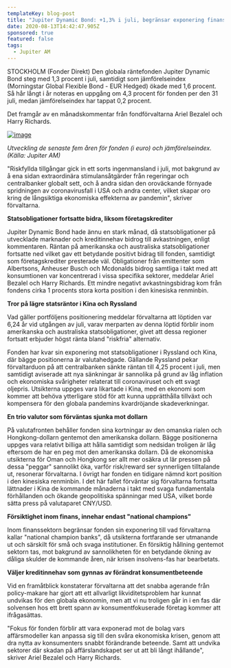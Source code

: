 ```yaml
---
templateKey: blog-post
title: "Jupiter Dynamic Bond: +1,3% i juli, begränsar exponering finans"
date: 2020-08-13T14:42:47.905Z
sponsored: true
featured: false
tags:
  - Jupiter AM
---
```

<!--StartFragment-->

STOCKHOLM (Fonder Direkt) Den globala räntefonden Jupiter Dynamic Bond steg med 1,3 procent i juli, samtidigt som jämförelseindex (Morningstar Global Flexible Bond - EUR Hedged) ökade med 1,6 procent. Så hår långt i år noteras en uppgång om 4,3 procent för fonden per den 31 juli, medan jämförelseindex har tappat 0,2 procent.

Det framgår av en månadskommentar från fondförvaltarna Ariel Bezalel och Harry Richards.

[![image](https://i.direkt.se/200813/587893001.png)](https://i.direkt.se/200813/587893001.png)

*Utveckling de senaste fem åren för fonden (i euro) och jämförelseindex. (Källa: Jupiter AM)*

"Riskfyllda tillgångar gick in ett sorts ingenmansland i juli, mot bakgrund av å ena sidan extraordinära stimulansåtgärder från regeringar och centralbanker globalt sett, och å andra sidan den oroväckande förnyade spridningen av coronavirusfall i USA och andra center, vilket skapar oro kring de långsiktiga ekonomiska effekterna av pandemin", skriver förvaltarna.

**Statsobligationer fortsatte bidra, liksom företagskrediter**

Jupiter Dynamic Bond hade ännu en stark månad, då statsobligationer på utvecklade marknader och kreditinnehav bidrog till avkastningen, enligt kommentaren. Räntan på amerikanska och australiska statsobligationer fortsatte ned vilket gav ett betydande positivt bidrag till fonden, samtidigt som företagskrediter presterade väl. Obligationer från emittenter som Albertsons, Anheuser Busch och Mcdonalds bidrog samtliga i takt med att konsumtionen var koncentrerad i vissa specifika sektorer, meddelar Ariel Bezalel och Harry Richards. Ett mindre negativt avkastningsbidrag kom från fondens cirka 1 procents stora korta position i den kinesiska renminbin.

**Tror på lägre statsräntor i Kina och Ryssland**

Vad gäller portföljens positionering meddelar förvaltarna att löptiden var 6,24 år vid utgången av juli, varav merparten av denna löptid förblir inom amerikanska och australiska statsobligationer, givet att dessa regioner fortsatt erbjuder högst ränta bland "riskfria" alternativ.

Fonden har kvar sin exponering mot statsobligationer i Ryssland och Kina, där bägge positionerna är valutahedgade. Gällande Ryssland pekar förvaltarduon på att centralbanken sänkte räntan till 4,25 procent i juli, men samtidigt aviserade att nya sänkningar är sannolika på grund av låg inflation och ekonomiska svårigheter relaterat till coronaviruset och ett svagt oljepris. Utsikterna uppges vara likartade i Kina, med en ekonomi som kommer att behöva ytterligare stöd för att kunna upprätthålla tillväxt och kompensera för den globala pandemins kvardröjande skadeverkningar.

**En trio valutor som förväntas sjunka mot dollarn**

På valutafronten behåller fonden sina kortningar av den omanska rialen och Hongkong-dollarn gentemot den amerikanska dollarn. Bägge positionerna uppges vara relativt billiga att hålla samtidigt som nedsidan troligen är låg eftersom de har en peg mot den amerikanska dollarn. Då de ekonomiska utsikterna för Oman och Hongkong ser allt mer osäkra ut lär pressen på dessa "peggar" sannolikt öka, varför risk/reward ser synnerligen tilltalande ut, resonerar förvaltarna. I övrigt har fonden en tidigare nämnd kort position i den kinesiska renminbin. I det här fallet förväntar sig förvaltarna fortsatta lättnader i Kina de kommande månaderna i takt med svaga fundamentala förhållanden och ökande geopolitiska spänningar med USA, vilket borde sätta press på valutaparet CNY/USD.

**Försiktighet inom finans, innehar endast "national champions"**

Inom finanssektorn begränsar fonden sin exponering till vad förvaltarna kallar "national champion banks", då utsikterna fortfarande ser utmanande ut och särskilt för små och svaga institutioner. En försiktig hållning gentemot sektorn tas, mot bakgrund av sannolikheten för en betydande ökning av dåliga skulder de kommande åren, när krisen insolvens-fas har bearbetats.

**Väljer kreditinnehav som gynnas av förändrat konsumentbeteende**

Vid en framåtblick konstaterar förvaltarna att det snabba agerande från policy-makare har gjort att ett allvarligt likviditetsproblem har kunnat undvikas för den globala ekonomin, men att vi nu troligen går in i en fas där solvensen hos ett brett spann av konsumentfokuserade företag kommer att ifrågasättas.

"Fokus för fonden förblir att vara exponerad mot de bolag vars affärsmodeller kan anpassa sig till den svåra ekonomiska krisen, genom att dra nytta av konsumenters snabbt förändrande beteende. Samt att undvika sektorer där skadan på affärslandskapet ser ut att bli långt ihållande", skriver Ariel Bezalel och Harry Richards.

<!--EndFragment-->